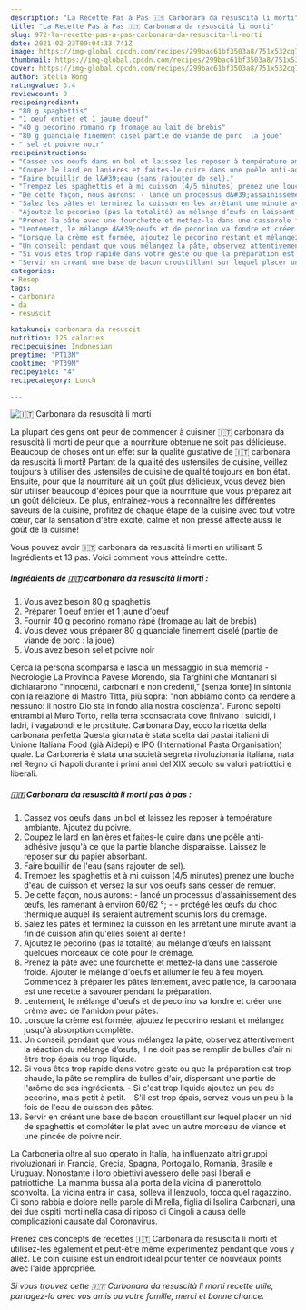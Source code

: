 ```yaml
---
description: "La Recette Pas à Pas 🇮🇹 Carbonara da resuscità li morti"
title: "La Recette Pas à Pas 🇮🇹 Carbonara da resuscità li morti"
slug: 972-la-recette-pas-a-pas-carbonara-da-resuscita-li-morti
date: 2021-02-23T09:04:33.741Z
image: https://img-global.cpcdn.com/recipes/299bac61bf3503a8/751x532cq70/🇮🇹-carbonara-da-resuscita-li-morti-photo-principale-de-la-recette.jpg
thumbnail: https://img-global.cpcdn.com/recipes/299bac61bf3503a8/751x532cq70/🇮🇹-carbonara-da-resuscita-li-morti-photo-principale-de-la-recette.jpg
cover: https://img-global.cpcdn.com/recipes/299bac61bf3503a8/751x532cq70/🇮🇹-carbonara-da-resuscita-li-morti-photo-principale-de-la-recette.jpg
author: Stella Wong
ratingvalue: 3.4
reviewcount: 9
recipeingredient:
- "80 g spaghettis"
- "1 oeuf entier et 1 jaune doeuf"
- "40 g pecorino romano rp fromage au lait de brebis"
- "80 g guanciale finement cisel partie de viande de porc  la joue"
- " sel et poivre noir"
recipeinstructions:
- "Cassez vos oeufs dans un bol et laissez les reposer à température ambiante. Ajoutez du poivre."
- "Coupez le lard en lanières et faites-le cuire dans une poêle anti-adhésive jusqu&#39;à ce que la partie blanche disparaisse. Laissez le reposer sur du papier absorbant."
- "Faire bouillir de l&#39;eau (sans rajouter de sel)."
- "Trempez les spaghettis et à mi cuisson (4/5 minutes) prenez une louche d&#39;eau de cuisson et versez la sur vos oeufs sans cesser de remuer."
- "De cette façon, nous aurons: - lancé un processus d&#39;assainissement des œufs, les ramenant à environ 60/62 °;  - protégé les œufs du choc thermique auquel ils seraient autrement soumis lors du crémage."
- "Salez les pâtes et terminez la cuisson en les arrêtant une minute avant la fin de cuisson afin qu&#39;elles soient al dente !"
- "Ajoutez le pecorino (pas la totalité) au mélange d’œufs en laissant quelques morceaux de côté pour le crémage."
- "Prenez la pâte avec une fourchette et mettez-la dans une casserole froide. Ajouter le mélange d&#39;oeufs et allumer le feu à feu moyen. Commencez à préparer les pâtes lentement, avec patience, la carbonara est une recette à savourer pendant la préparation."
- "Lentement, le mélange d&#39;oeufs et de pecorino va fondre et créer une crème avec de l&#39;amidon pour pâtes."
- "Lorsque la crème est formée, ajoutez le pecorino restant et mélangez jusqu&#39;à absorption complète."
- "Un conseil: pendant que vous mélangez la pâte, observez attentivement la réaction du mélange d’œufs, il ne doit pas se remplir de bulles d’air ni être trop épais ou trop liquide."
- "Si vous êtes trop rapide dans votre geste ou que la préparation est trop chaude, la pâte se remplira de bulles d&#39;air, dispersant une partie de l&#39;arôme de ses ingrédients.  Si c&#39;est trop liquide ajoutez un peu de pecorino, mais petit à petit. S&#39;il est trop épais, servez-vous un peu à la fois de l&#39;eau de cuisson des pâtes."
- "Servir en créant une base de bacon croustillant sur lequel placer un nid de spaghettis et compléter le plat avec un autre morceau de viande et une pincée de poivre noir."
categories:
- Resep
tags:
- carbonara
- da
- resuscit

katakunci: carbonara da resuscit 
nutrition: 125 calories
recipecuisine: Indonesian
preptime: "PT13M"
cooktime: "PT39M"
recipeyield: "4"
recipecategory: Lunch

---
```



![🇮🇹 Carbonara da resuscità li morti](https://img-global.cpcdn.com/recipes/299bac61bf3503a8/751x532cq70/🇮🇹-carbonara-da-resuscita-li-morti-photo-principale-de-la-recette.jpg)

La plupart des gens ont peur de commencer à cuisiner 🇮🇹 carbonara da resuscità li morti de peur que la nourriture obtenue ne soit pas délicieuse. Beaucoup de choses ont un effet sur la qualité gustative de 🇮🇹 carbonara da resuscità li morti! Partant de la qualité des ustensiles de cuisine, veillez toujours à utiliser des ustensiles de cuisine de qualité toujours en bon état. Ensuite, pour que la nourriture ait un goût plus délicieux, vous devez bien sûr utiliser beaucoup d'épices pour que la nourriture que vous préparez ait un goût délicieux. De plus, entraînez-vous à reconnaître les différentes saveurs de la cuisine, profitez de chaque étape de la cuisine avec tout votre cœur, car la sensation d'être excité, calme et non pressé affecte aussi le goût de la cuisine!

<!--inarticleads1-->

Vous pouvez avoir 🇮🇹 carbonara da resuscità li morti en utilisant 5 Ingrédients et 13 pas. Voici comment vous atteindre cette.

##### Ingrédients de 🇮🇹 carbonara da resuscità li morti :

1. Vous avez besoin 80 g spaghettis
1. Préparer 1 oeuf entier et 1 jaune d&#39;oeuf
1. Fournir 40 g pecorino romano râpé (fromage au lait de brebis)
1. Vous devez vous préparer 80 g guanciale finement ciselé (partie de viande de porc : la joue)
1. Vous avez besoin  sel et poivre noir


Cerca la persona scomparsa e lascia un messaggio in sua memoria - Necrologie La Provincia Pavese Morendo, sia Targhini che Montanari si dichiararono &#34;innocenti, carbonari e non credenti,&#34; [senza fonte] in sintonia con la relazione di Mastro Titta, più sopra: &#34;non abbiamo conto da rendere a nessuno: il nostro Dio sta in fondo alla nostra coscienza&#34;. Furono sepolti entrambi al Muro Torto, nella terra sconsacrata dove finivano i suicidi, i ladri, i vagabondi e le prostitute. Carbonara Day, ecco la ricetta della carbonara perfetta Questa giornata è stata scelta dai pastai italiani di Unione Italiana Food (già Aidepi) e IPO (International Pasta Organisation) quale. La Carboneria è stata una società segreta rivoluzionaria italiana, nata nel Regno di Napoli durante i primi anni del XIX secolo su valori patriottici e liberali. 

<!--inarticleads2-->

##### 🇮🇹 Carbonara da resuscità li morti pas à pas :

1. Cassez vos oeufs dans un bol et laissez les reposer à température ambiante. Ajoutez du poivre.
1. Coupez le lard en lanières et faites-le cuire dans une poêle anti-adhésive jusqu&#39;à ce que la partie blanche disparaisse. Laissez le reposer sur du papier absorbant.
1. Faire bouillir de l&#39;eau (sans rajouter de sel).
1. Trempez les spaghettis et à mi cuisson (4/5 minutes) prenez une louche d&#39;eau de cuisson et versez la sur vos oeufs sans cesser de remuer.
1. De cette façon, nous aurons: - lancé un processus d&#39;assainissement des œufs, les ramenant à environ 60/62 °;  - - protégé les œufs du choc thermique auquel ils seraient autrement soumis lors du crémage.
1. Salez les pâtes et terminez la cuisson en les arrêtant une minute avant la fin de cuisson afin qu&#39;elles soient al dente !
1. Ajoutez le pecorino (pas la totalité) au mélange d’œufs en laissant quelques morceaux de côté pour le crémage.
1. Prenez la pâte avec une fourchette et mettez-la dans une casserole froide. Ajouter le mélange d&#39;oeufs et allumer le feu à feu moyen. Commencez à préparer les pâtes lentement, avec patience, la carbonara est une recette à savourer pendant la préparation.
1. Lentement, le mélange d&#39;oeufs et de pecorino va fondre et créer une crème avec de l&#39;amidon pour pâtes.
1. Lorsque la crème est formée, ajoutez le pecorino restant et mélangez jusqu&#39;à absorption complète.
1. Un conseil: pendant que vous mélangez la pâte, observez attentivement la réaction du mélange d’œufs, il ne doit pas se remplir de bulles d’air ni être trop épais ou trop liquide.
1. Si vous êtes trop rapide dans votre geste ou que la préparation est trop chaude, la pâte se remplira de bulles d&#39;air, dispersant une partie de l&#39;arôme de ses ingrédients.  - Si c&#39;est trop liquide ajoutez un peu de pecorino, mais petit à petit. - S&#39;il est trop épais, servez-vous un peu à la fois de l&#39;eau de cuisson des pâtes.
1. Servir en créant une base de bacon croustillant sur lequel placer un nid de spaghettis et compléter le plat avec un autre morceau de viande et une pincée de poivre noir.


La Carboneria oltre al suo operato in Italia, ha influenzato altri gruppi rivoluzionari in Francia, Grecia, Spagna, Portogallo, Romania, Brasile e Uruguay. Nonostante i loro obiettivi avessero delle basi liberali e patriottiche. La mamma bussa alla porta della vicina di pianerottolo, sconvolta. La vicina entra in casa, solleva il lenzuolo, tocca quel ragazzino. Ci sono rabbia e dolore nelle parole di Mirella, figlia di Isolina Carbonari, una dei due ospiti morti nella casa di riposo di Cingoli a causa delle complicazioni causate dal Coronavirus. 

<!--inarticleads1-->

<p>
Prenez ces concepts de recettes 🇮🇹 Carbonara da resuscità li morti et utilisez-les également et peut-être même expérimentez pendant que vous y allez. Le coin cuisine est un endroit idéal pour tenter de nouveaux points avec l'aide appropriée.
</p>

<p>
<i>Si vous trouvez cette 🇮🇹 Carbonara da resuscità li morti recette utile, partagez-la avec vos amis ou votre famille, merci et bonne chance.</i>
</p>
